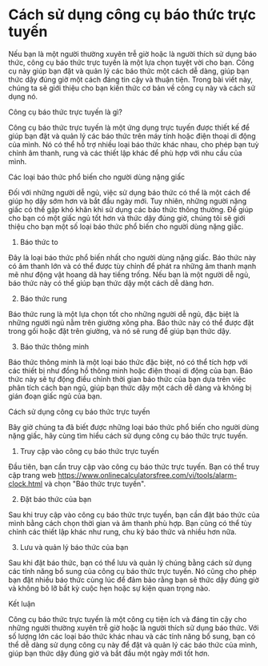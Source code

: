 Cách sử dụng công cụ báo thức trực tuyến
========================================

Nếu bạn là một người thường xuyên trễ giờ hoặc là người thích sử dụng báo thức, công cụ báo thức trực tuyến là một lựa chọn tuyệt vời cho bạn. Công cụ này giúp bạn đặt và quản lý các báo thức một cách dễ dàng, giúp bạn thức dậy đúng giờ một cách đáng tin cậy và thuận tiện. Trong bài viết này, chúng ta sẽ giới thiệu cho bạn kiến thức cơ bản về công cụ này và cách sử dụng nó.

Công cụ báo thức trực tuyến là gì?

Công cụ báo thức trực tuyến là một ứng dụng trực tuyến được thiết kế để giúp bạn đặt và quản lý các báo thức trên máy tính hoặc điện thoại di động của mình. Nó có thể hỗ trợ nhiều loại báo thức khác nhau, cho phép bạn tuỳ chỉnh âm thanh, rung và các thiết lập khác để phù hợp với nhu cầu của mình.

Các loại báo thức phổ biến cho người dùng nặng giấc

Đối với những người dễ ngủ, việc sử dụng báo thức có thể là một cách để giúp họ dậy sớm hơn và bắt đầu ngày mới. Tuy nhiên, những người nặng giấc có thể gặp khó khăn khi sử dụng các báo thức thông thường. Để giúp cho bạn có một giấc ngủ tốt hơn và thức dậy đúng giờ, chúng tôi sẽ giới thiệu cho bạn một số loại báo thức phổ biến cho người dùng nặng giấc.

1. Báo thức to

Đây là loại báo thức phổ biến nhất cho người dùng nặng giấc. Báo thức này có âm thanh lớn và có thể được tùy chỉnh để phát ra những âm thanh mạnh mẽ như động vật hoang dã hay tiếng trống. Nếu bạn là một người dễ ngủ, báo thức này có thể giúp bạn thức dậy một cách dễ dàng hơn.

2. Báo thức rung

Báo thức rung là một lựa chọn tốt cho những người dễ ngủ, đặc biệt là những người ngủ nằm trên giường xông pha. Báo thức này có thể được đặt trong gối hoặc đặt trên giường, và nó sẽ rung để giúp bạn thức dậy.

3. Báo thức thông minh

Báo thức thông minh là một loại báo thức đặc biệt, nó có thể tích hợp với các thiết bị như đồng hồ thông minh hoặc điện thoại di động của bạn. Báo thức này sẽ tự động điều chỉnh thời gian báo thức của bạn dựa trên việc phân tích cách bạn ngủ, giúp bạn thức dậy một cách dễ dàng và không bị gián đoạn giấc ngủ của bạn.

Cách sử dụng công cụ báo thức trực tuyến

Bây giờ chúng ta đã biết được những loại báo thức phổ biến cho người dùng nặng giấc, hãy cùng tìm hiểu cách sử dụng công cụ báo thức trực tuyến.

1. Truy cập vào công cụ báo thức trực tuyến

Đầu tiên, bạn cần truy cập vào công cụ báo thức trực tuyến. Bạn có thể truy cập trang web <https://www.onlinecalculatorsfree.com/vi/tools/alarm-clock.html> và chọn "Báo thức trực tuyến".

2. Đặt báo thức của bạn

Sau khi truy cập vào công cụ báo thức trực tuyến, bạn cần đặt báo thức của mình bằng cách chọn thời gian và âm thanh phù hợp. Bạn cũng có thể tùy chỉnh các thiết lập khác như rung, chu kỳ báo thức và nhiều hơn nữa.

3. Lưu và quản lý báo thức của bạn

Sau khi đặt báo thức, bạn có thể lưu và quản lý chúng bằng cách sử dụng các tính năng bổ sung của công cụ báo thức trực tuyến. Nó cũng cho phép bạn đặt nhiều báo thức cùng lúc để đảm bảo rằng bạn sẽ thức dậy đúng giờ và không bỏ lỡ bất kỳ cuộc hẹn hoặc sự kiện quan trọng nào.

Kết luận

Công cụ báo thức trực tuyến là một công cụ tiện ích và đáng tin cậy cho những người thường xuyên trễ giờ hoặc là người thích sử dụng báo thức. Với số lượng lớn các loại báo thức khác nhau và các tính năng bổ sung, bạn có thể dễ dàng sử dụng công cụ này để đặt và quản lý các báo thức của mình, giúp bạn thức dậy đúng giờ và bắt đầu một ngày mới tốt hơn.